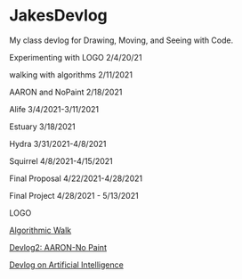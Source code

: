 # JakesDevlog
My class devlog for Drawing, Moving, and Seeing with Code.





Experimenting with LOGO 2/4/20/21

walking with algorithms 2/11/2021

AARON and NoPaint 2/18/2021

Alife 3/4/2021-3/11/2021

Estuary 3/18/2021

Hydra 3/31/2021-4/8/2021

Squirrel 4/8/2021-4/15/2021

Final Proposal 4/22/2021-4/28/2021

Final Project 4/28/2021 - 5/13/2021



LOGO

[Algorithmic Walk](https://github.com/ChiefKicks/JakesDevlog/blob/b5c8c4321b1474b7492ca9514702430e28fe3f10/AlgorithmicWalk.md)

[Devlog2: AARON-No Paint ](https://github.com/ChiefKicks/JakesDevlog/blob/790cb8c095a61f8a056f4c7cc1c83fc76419c57d/2:AARON-NOPAINT.md)

[Devlog on Artificial Intelligence ](https://github.com/ChiefKicks/JakesDevlog/blob/546ccb1e8d641e94464d7801b92e798d4bc2fd26/AIDevlog.md)

